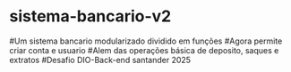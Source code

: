 # sistema-bancario-v2

#Um sistema bancario modularizado dividido em funções
#Agora permite criar conta e usuario
#Alem das operações básica de deposito, saques e extratos
#Desafio DIO-Back-end santander 2025
